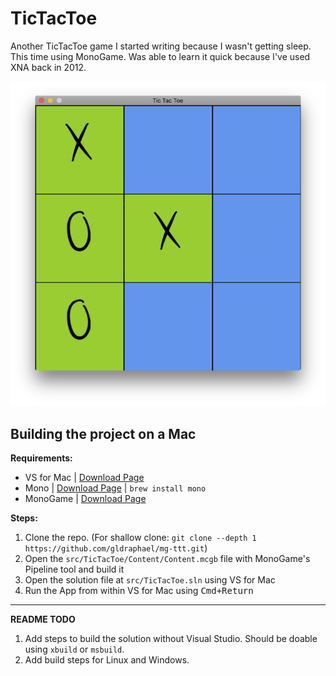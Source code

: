 # TicTacToe

Another TicTacToe game I started writing because I wasn't getting sleep. This time using MonoGame. Was able to learn it quick because I've used XNA back in 2012.

![Screenshot Image](screenshots/image.png)

## Building the project on a Mac

**Requirements:**

- VS for Mac | [Download Page](https://www.visualstudio.com/vs/visual-studio-mac/)
- Mono | [Download Page](http://www.mono-project.com/download) | `brew install mono`
- MonoGame | [Download Page](http://www.monogame.net/downloads/)

**Steps:**

1. Clone the repo. (For shallow clone: `git clone --depth 1 https://github.com/gldraphael/mg-ttt.git`)
1. Open the `src/TicTacToe/Content/Content.mcgb` file with MonoGame's Pipeline tool and build it
1. Open the solution file at `src/TicTacToe.sln` using VS for Mac
1. Run the App from within VS for Mac using <kbd>Cmd+Return</kbd>

---

**README TODO**

1. Add steps to build the solution without Visual Studio. Should be doable using `xbuild` or `msbuild`.
1. Add build steps for Linux and Windows.